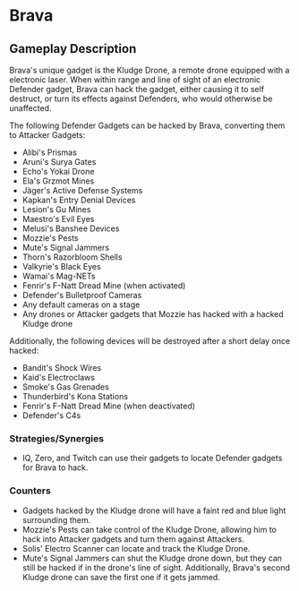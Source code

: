 # Brava

## Gameplay Description

Brava's unique gadget is the Kludge Drone, a remote drone equipped with a electronic laser. When within range and line of sight of an electronic Defender gadget, Brava can hack the gadget, either causing it to self destruct, or turn its effects against Defenders, who would otherwise be unaffected.

The following Defender Gadgets can be hacked by Brava, converting them to Attacker Gadgets:

- Alibi's Prismas
- Aruni's Surya Gates
- Echo's Yokai Drone
- Ela's Grzmot Mines
- Jäger's Active Defense Systems
- Kapkan's Entry Denial Devices
- Lesion's Gu Mines
- Maestro's Evil Eyes
- Melusi's Banshee Devices
- Mozzie's Pests
- Mute's Signal Jammers
- Thorn's Razorbloom Shells
- Valkyrie's Black Eyes
- Wamai's Mag-NETs
- Fenrir's F-Natt Dread Mine (when activated)
- Defender's Bulletproof Cameras
- Any default cameras on a stage
- Any drones or Attacker gadgets that Mozzie has hacked with a hacked Kludge drone

Additionally, the following devices will be destroyed after a short delay once hacked:

- Bandit's Shock Wires
- Kaid's Electroclaws
- Smoke's Gas Grenades
- Thunderbird's Kona Stations
- Fenrir's F-Natt Dread Mine (when deactivated)
- Defender's C4s

### Strategies/Synergies

- IQ, Zero, and Twitch can use their gadgets to locate Defender gadgets for Brava to hack.

### Counters

- Gadgets hacked by the Kludge drone will have a faint red and blue light surrounding them.
- Mozzie's Pests can take control of the Kludge Drone, allowing him to hack into Attacker gadgets and turn them against Attackers.
- Solis' Electro Scanner can locate and track the Kludge Drone.
- Mute's Signal Jammers can shut the Kludge drone down, but they can still be hacked if in the drone's line of sight. Additionally, Brava's second Kludge drone can save the first one if it gets jammed.
